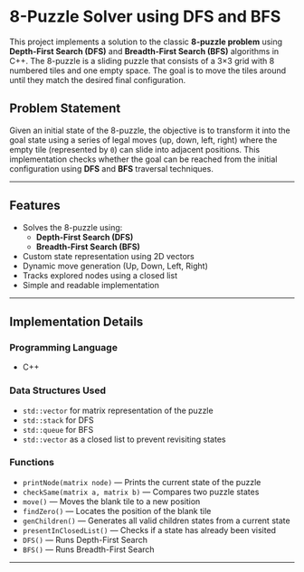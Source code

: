 # 8-Puzzle Solver using DFS and BFS

This project implements a solution to the classic **8-puzzle problem** using **Depth-First Search (DFS)** and **Breadth-First Search (BFS)** algorithms in C++. The 8-puzzle is a sliding puzzle that consists of a 3×3 grid with 8 numbered tiles and one empty space. The goal is to move the tiles around until they match the desired final configuration.

## Problem Statement

Given an initial state of the 8-puzzle, the objective is to transform it into the goal state using a series of legal moves (up, down, left, right) where the empty tile (represented by `0`) can slide into adjacent positions. This implementation checks whether the goal can be reached from the initial configuration using **DFS** and **BFS** traversal techniques.

---

##  Features

- Solves the 8-puzzle using:
  - **Depth-First Search (DFS)**
  - **Breadth-First Search (BFS)**
- Custom state representation using 2D vectors
- Dynamic move generation (Up, Down, Left, Right)
- Tracks explored nodes using a closed list
- Simple and readable implementation

---

##  Implementation Details

### Programming Language

- C++

### Data Structures Used

- `std::vector` for matrix representation of the puzzle
- `std::stack` for DFS
- `std::queue` for BFS
- `std::vector` as a closed list to prevent revisiting states

### Functions

- `printNode(matrix node)` — Prints the current state of the puzzle
- `checkSame(matrix a, matrix b)` — Compares two puzzle states
- `move()` — Moves the blank tile to a new position
- `findZero()` — Locates the position of the blank tile
- `genChildren()` — Generates all valid children states from a current state
- `presentInClosedList()` — Checks if a state has already been visited
- `DFS()` — Runs Depth-First Search
- `BFS()` — Runs Breadth-First Search

---

